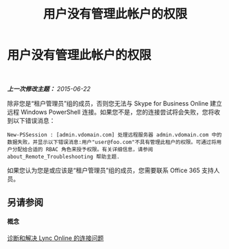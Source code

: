 ﻿---
title: 用户没有管理此帐户的权限
TOCTitle: 用户没有管理此帐户的权限
ms:assetid: 714ccf81-9451-4585-b62d-979f2a606315
ms:mtpsurl: https://technet.microsoft.com/zh-cn/library/Dn362812(v=OCS.15)
ms:contentKeyID: 56271151
ms.date: 06/02/2017
mtps_version: v=OCS.15
ms.translationtype: HT
---

# 用户没有管理此帐户的权限

 

_**上一次修改主题：** 2015-06-22_

除非您是“租户管理员”组的成员，否则您无法与 Skype for Business Online 建立远程 Windows PowerShell 连接。如果您不是，您的连接尝试将会失败，您将收到以下错误消息：

    New-PSSession : [admin.vdomain.com] 处理远程服务器 admin.vdomain.com 中的数据失败，并显示以下错误消息:用户"user@foo.com"不具有管理此租户的权限。可通过将用户分配给合适的 RBAC 角色来授予权限。有关详细信息，请参阅 about_Remote_Troubleshooting 帮助主题.

如果您认为您是或应该是“租户管理员”组的成员，您需要联系 Office 365 支持人员。

## 另请参阅

#### 概念

[诊断和解决 Lync Online 的连接问题](diagnosing-and-resolving-connection-problems-with-skype-for-business-online.md)

